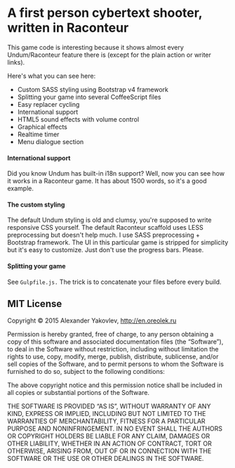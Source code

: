 # A first person cybertext shooter, written in Raconteur

This game code is interesting because it shows almost every Undum/Raconteur
feature there is (except for the plain action or writer links).

Here's what you can see here:

* Custom SASS styling using Bootstrap v4 framework
* Splitting your game into several CoffeeScript files
* Easy replacer cycling
* International support
* HTML5 sound effects with volume control
* Graphical effects
* Realtime timer
* Menu dialogue section

#### International support
Did you know Undum has built-in i18n support?
Well, now you can see how it works in a Raconteur game.
It has about 1500 words, so it's a good example.

#### The custom styling
The default Undum styling is old and clumsy, you're supposed to write responsive CSS yourself.
The default Raconteur scaffold uses LESS preprocessing but doesn't help much.
I use SASS preprocessing + Bootstrap framework.
The UI in this particular game is stripped for simplicity but it's easy to customize.
Just don't use the progress bars.
Please.

#### Splitting your game
See `Gulpfile.js.`
The trick is to concatenate your files before every build.

## MIT License
Copyright © 2015 Alexander Yakovlev, http://en.oreolek.ru

Permission is hereby granted, free of charge, to any person obtaining a copy of this software and associated documentation files (the “Software”), to deal in the Software without restriction, including without limitation the rights to use, copy, modify, merge, publish, distribute, sublicense, and/or sell copies of the Software, and to permit persons to whom the Software is furnished to do so, subject to the following conditions:

The above copyright notice and this permission notice shall be included in all copies or substantial portions of the Software.

THE SOFTWARE IS PROVIDED “AS IS”, WITHOUT WARRANTY OF ANY KIND, EXPRESS OR IMPLIED, INCLUDING BUT NOT LIMITED TO THE WARRANTIES OF MERCHANTABILITY, FITNESS FOR A PARTICULAR PURPOSE AND NONINFRINGEMENT. IN NO EVENT SHALL THE AUTHORS OR COPYRIGHT HOLDERS BE LIABLE FOR ANY CLAIM, DAMAGES OR OTHER LIABILITY, WHETHER IN AN ACTION OF CONTRACT, TORT OR OTHERWISE, ARISING FROM, OUT OF OR IN CONNECTION WITH THE SOFTWARE OR THE USE OR OTHER DEALINGS IN THE SOFTWARE.
